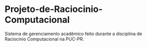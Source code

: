 # Projeto-de-Raciocinio-Computacional
Sistema de gerenciamento acadêmico feito durante a disciplina de Raciocinio Computacional na PUC-PR.
